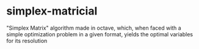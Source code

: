 # simplex-matricial
"Simplex Matrix" algorithm made in octave, which, when faced with a simple optimization problem in a given format, yields the optimal variables for its resolution

